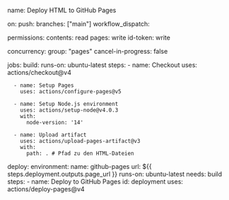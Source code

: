 name: Deploy HTML to GitHub Pages

on:
  push:
    branches: ["main"]
  workflow_dispatch:

permissions:
  contents: read
  pages: write
  id-token: write

concurrency:
  group: "pages"
  cancel-in-progress: false

jobs:
  build:
    runs-on: ubuntu-latest
    steps:
      - name: Checkout
        uses: actions/checkout@v4
      
      - name: Setup Pages
        uses: actions/configure-pages@v5
      
      - name: Setup Node.js environment
        uses: actions/setup-node@v4.0.3
        with:
          node-version: '14'
      
      - name: Upload artifact
        uses: actions/upload-pages-artifact@v3
        with:
          path: . # Pfad zu den HTML-Dateien

  deploy:
    environment:
      name: github-pages
      url: ${{ steps.deployment.outputs.page_url }}
    runs-on: ubuntu-latest
    needs: build
    steps:
      - name: Deploy to GitHub Pages
        id: deployment
        uses: actions/deploy-pages@v4
